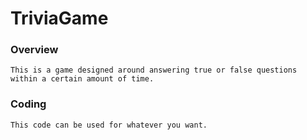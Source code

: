 # TriviaGame

### Overview

    This is a game designed around answering true or false questions within a certain amount of time.

### Coding

    This code can be used for whatever you want.